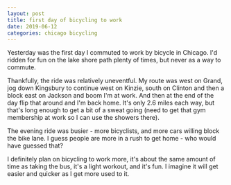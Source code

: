 ```yaml
---
layout: post
title: first day of bicycling to work
date: 2019-06-12
categories: chicago bicycling
---
```


Yesterday was the first day I commuted to work by bicycle in Chicago. I'd ridden for fun on the lake shore path plenty of times, but never as a way to commute.

Thankfully, the ride was relatively uneventful. My route was west on Grand, jog down Kingsbury to continue west on Kinzie, south on Clinton and then a block east on Jackson and boom I'm at work. And then at the end of the day flip that around and I'm back home. It's only 2.6 miles each way, but that's long enough to get a bit of a sweat going (need to get that gym membership at work so I can use the showers there).

The evening ride was busier - more bicyclists, and more cars willing block the bike lane. I guess people are more in a rush to get home - who would have guessed that?

I definitely plan on bicycling to work more, it's about the same amount of time as taking the bus, it's a light workout, and it's fun. I imagine it will get easier and quicker as I get more used to it.


